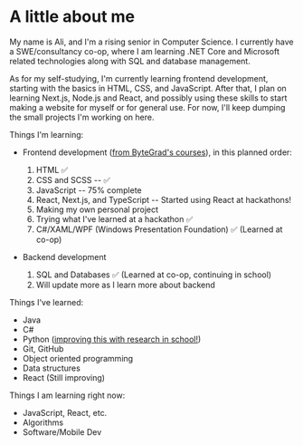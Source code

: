 <base target="_blank">

# A little about me

My name is Ali, and I'm a rising senior in Computer Science. I currently have a SWE/consultancy co-op, where I am learning .NET Core and Microsoft related technologies along with SQL and database management.

As for my self-studying, I'm currently learning frontend development, starting with the basics in HTML, CSS, and JavaScript. After that, I plan on learning Next.js, Node.js and React, and possibly using these skills to start making a website for myself or for general use. For now, I'll keep dumping the small projects I'm working on here.

Things I'm learning:
- Frontend development ([from ByteGrad's courses](https://www.youtube.com/@ByteGrad)), in this planned order:

  1) HTML ✅ 
  2) CSS and SCSS -- ✅ 
  3) JavaScript -- 75% complete
  4) React, Next.js, and TypeScript -- Started using React at hackathons!
  5) Making my own personal project
  6) Trying what I've learned at a hackathon  ✅
  7) C#/XAML/WPF (Windows Presentation Foundation) ✅ (Learned at co-op)

- Backend development

  1) SQL and Databases ✅ (Learned at co-op, continuing in school)
  2) Will update more as I learn more about backend


Things I've learned:

 - Java
 - C#
 - Python ([improving this with research in school!](https://github.com/GuangWeiToo/InteractiveMapWebsite))
 - Git, GitHub
 - Object oriented programming
 - Data structures
 - React (Still improving)

Things I am learning right now:

- JavaScript, React, etc.
- Algorithms
- Software/Mobile Dev


